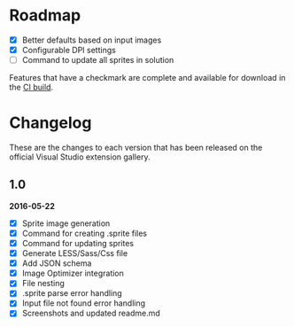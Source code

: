 # Roadmap

- [x] Better defaults based on input images
- [x] Configurable DPI settings
- [ ] Command to update all sprites in solution

Features that have a checkmark are complete and available for
download in the
[CI build](http://vsixgallery.com/extension/cd92c0c6-2c32-49a3-83ca-0dc767c7d78e/).

# Changelog

These are the changes to each version that has been released
on the official Visual Studio extension gallery.

## 1.0

**2016-05-22**

- [x] Sprite image generation
- [x] Command for creating .sprite files
- [x] Command for updating sprites
- [x] Generate LESS/Sass/Css file
- [x] Add JSON schema
- [x] Image Optimizer integration
- [x] File nesting
- [x] .sprite parse error handling
- [x] Input file not found error handling
- [x] Screenshots and updated readme.md